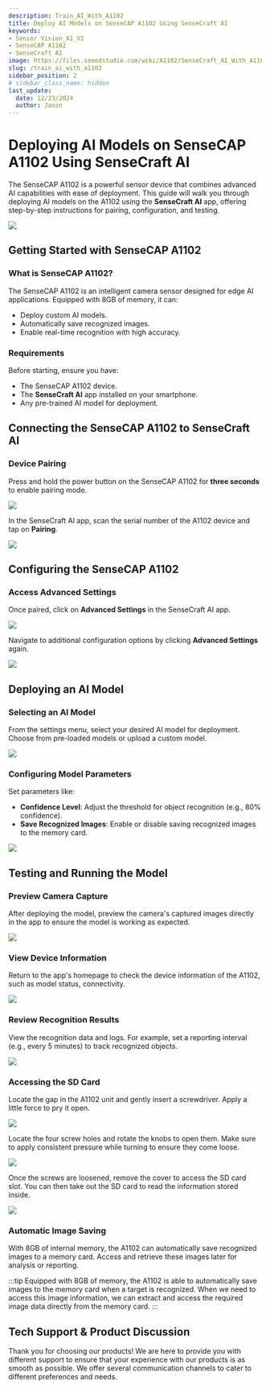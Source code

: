 ```yaml
---
description: Train_AI_With_A1102
title: Deploy AI Models on SenseCAP A1102 Using SenseCraft AI
keywords:
- Sensor Vision_AI_V2
- SenseCAP A1102
- SenseCraft AI
image: https://files.seeedstudio.com/wiki/A1102/SenseCraft_AI_With_A1102/top.webp
slug: /train_ai_with_a1102
sidebar_position: 2
# sidebar_class_name: hidden
last_update:
  date: 12/23/2024
  author: Jason
---
```


# Deploying AI Models on SenseCAP A1102 Using SenseCraft AI

The SenseCAP A1102 is a powerful sensor device that combines advanced AI capabilities with ease of deployment. This guide will walk you through deploying AI models on the A1102 using the **SenseCraft AI** app, offering step-by-step instructions for pairing, configuration, and testing.

<div style={{textAlign:'center'}}><img src="https://files.seeedstudio.com/wiki/A1102/SenseCraft_AI_With_A1102/20.jpg" style={{width:800, height:'auto'}}/></div>


## **Getting Started with SenseCAP A1102**

### **What is SenseCAP A1102?**
The SenseCAP A1102 is an intelligent camera sensor designed for edge AI applications. Equipped with 8GB of memory, it can:
- Deploy custom AI models.
- Automatically save recognized images.
- Enable real-time recognition with high accuracy.

### **Requirements**
Before starting, ensure you have:
- The SenseCAP A1102 device.
- The **SenseCraft AI** app installed on your smartphone.
- Any pre-trained AI model for deployment.


## **Connecting the SenseCAP A1102 to SenseCraft AI**

### **Device Pairing**

Press and hold the power button on the SenseCAP A1102 for **three seconds** to enable pairing mode.

<div style={{textAlign:'center'}}><img src="https://files.seeedstudio.com/wiki/A1102/SenseCraft_AI_With_A1102/11.png" style={{width:400, height:'auto'}}/></div>

In the SenseCraft AI app, scan the serial number of the A1102 device and tap on **Pairing**.

<div style={{textAlign:'center'}}><img src="https://files.seeedstudio.com/wiki/A1102/SenseCraft_AI_With_A1102/12.png" style={{width:400, height:'auto'}}/></div>


## **Configuring the SenseCAP A1102**

### **Access Advanced Settings**

Once paired, click on **Advanced Settings** in the SenseCraft AI app.

<div style={{textAlign:'center'}}><img src="https://files.seeedstudio.com/wiki/A1102/SenseCraft_AI_With_A1102/SenseCraft_APP/1.png" style={{width:400, height:'auto'}}/></div>

Navigate to additional configuration options by clicking **Advanced Settings** again.

<div style={{textAlign:'center'}}><img src="https://files.seeedstudio.com/wiki/A1102/SenseCraft_AI_With_A1102/SenseCraft_APP/2.png" style={{width:400, height:'auto'}}/></div>


## **Deploying an AI Model**

### **Selecting an AI Model**
From the settings menu, select your desired AI model for deployment. Choose from pre-loaded models or upload a custom model.

<div style={{textAlign:'center'}}><img src="https://files.seeedstudio.com/wiki/A1102/SenseCraft_AI_With_A1102/SenseCraft_APP/3.png" style={{width:400, height:'auto'}}/></div>

### **Configuring Model Parameters**
Set parameters like:
- **Confidence Level**: Adjust the threshold for object recognition (e.g., 80% confidence).
- **Save Recognized Images**: Enable or disable saving recognized images to the memory card.

<div style={{textAlign:'center'}}><img src="https://files.seeedstudio.com/wiki/A1102/SenseCraft_AI_With_A1102/SenseCraft_APP/5.png" style={{width:400, height:'auto'}}/></div>


## **Testing and Running the Model**

### **Preview Camera Capture**
After deploying the model, preview the camera's captured images directly in the app to ensure the model is working as expected.

<div style={{textAlign:'center'}}><img src="https://files.seeedstudio.com/wiki/A1102/SenseCraft_AI_With_A1102/SenseCraft_APP/7.png" style={{width:400, height:'auto'}}/></div>

### **View Device Information**
Return to the app's homepage to check the device information of the A1102, such as model status, connectivity.

<div style={{textAlign:'center'}}><img src="https://files.seeedstudio.com/wiki/A1102/SenseCraft_AI_With_A1102/18.png" style={{width:400, height:'auto'}}/></div>

### **Review Recognition Results**
View the recognition data and logs. For example, set a reporting interval (e.g., every 5 minutes) to track recognized objects.



<div style={{textAlign:'center'}}><img src="https://files.seeedstudio.com/wiki/A1102/SenseCraft_AI_With_A1102/SenseCraft_APP/11.jpg" style={{width:400, height:'auto'}}/></div>


### **Accessing the SD Card**
Locate the gap in the A1102 unit and gently insert a screwdriver. Apply a little force to pry it open.
<div style={{textAlign:'center'}}><img src="https://files.seeedstudio.com/wiki/A1102/SenseCraft_AI_With_A1102/8.jpg" style={{width:400, height:'auto'}}/></div>

Locate the four screw holes and rotate the knobs to open them. Make sure to apply consistent pressure while turning to ensure they come loose.
<div style={{textAlign:'center'}}><img src="https://files.seeedstudio.com/wiki/A1102/SenseCraft_AI_With_A1102/9.jpg" style={{width:400, height:'auto'}}/></div>


Once the screws are loosened, remove the cover to access the SD card slot. You can then take out the SD card to read the information stored inside.
<div style={{textAlign:'center'}}><img src="https://files.seeedstudio.com/wiki/A1102/SenseCraft_AI_With_A1102/A1102_10.jpg" style={{width:400, height:'auto'}}/></div>

### **Automatic Image Saving**
With 8GB of internal memory, the A1102 can automatically save recognized images to a memory card. Access and retrieve these images later for analysis or reporting.

:::tip
Equipped with 8GB of memory, the A1102 is able to automatically save images to the memory card when a target is recognized. When we need to access this image information, we can extract and access the required image data directly from the memory card.
:::


## **Tech Support & Product Discussion**

Thank you for choosing our products! We are here to provide you with different support to ensure that your experience with our products is as smooth as possible. We offer several communication channels to cater to different preferences and needs.

<div class="button_tech_support_container">
<a href="https://forum.seeedstudio.com/" class="button_forum"></a> 
<a href="https://www.seeedstudio.com/contacts" class="button_email"></a>
</div>

<div class="button_tech_support_container">
<a href="https://discord.gg/eWkprNDMU7" class="button_discord"></a> 
<a href="https://github.com/Seeed-Studio/wiki-documents/discussions/69" class="button_discussion"></a>
</div>